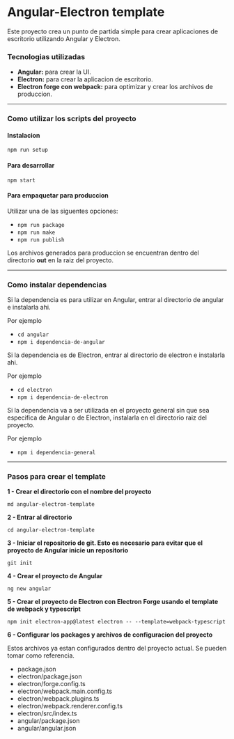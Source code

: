 # Angular-Electron template

Este proyecto crea un punto de partida simple para crear aplicaciones de escritorio utilizando Angular y Electron.

### Tecnologias utilizadas

- **Angular:** para crear la UI.
- **Electron:** para crear la aplicacion de escritorio.
- **Electron forge con webpack:** para optimizar y crear los archivos de produccion.

---

### Como utilizar los scripts del proyecto

#### Instalacion

`npm run setup`

#### Para desarrollar

`npm start`

#### Para empaquetar para produccion

Utilizar una de las siguentes opciones:

- `npm run package`
- `npm run make`
- `npm run publish`

Los archivos generados para produccion se encuentran dentro del directorio **out** en la raiz del proyecto.

---

### Como instalar dependencias

Si la dependencia es para utilizar en Angular, entrar al directorio de angular e instalarla ahi.

Por ejemplo

- `cd angular`
- `npm i dependencia-de-angular`

Si la dependencia es de Electron, entrar al directorio de electron e instalarla ahi.

Por ejemplo

- `cd electron`
- `npm i dependencia-de-electron`

Si la dependencia va a ser utilizada en el proyecto general sin que sea especifica de Angular o de Electron, instalarla en el directorio raiz del proyecto.

Por ejemplo

- `npm i dependencia-general`

---

### Pasos para crear el template

**1 - Crear el directorio con el nombre del proyecto**

`md angular-electron-template`

**2 - Entrar al directorio**

`cd angular-electron-template`

**3 - Iniciar el repositorio de git. Esto es necesario para evitar que el proyecto de Angular inicie un repositorio**

`git init`

**4 - Crear el proyecto de Angular**

`ng new angular`

**5 - Crear el proyecto de Electron con Electron Forge usando el template de webpack y typescript**

`npm init electron-app@latest electron -- --template=webpack-typescript`

**6 - Configurar los packages y archivos de configuracion del proyecto**

Estos archivos ya estan configurados dentro del proyecto actual. Se pueden tomar como referencia.

- package.json
- electron/package.json
- electron/forge.config.ts
- electron/webpack.main.config.ts
- electron/webpack.plugins.ts
- electron/webpack.renderer.config.ts
- electron/src/index.ts
- angular/package.json
- angular/angular.json

